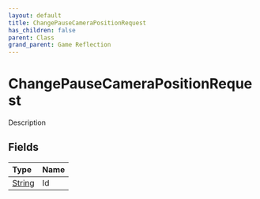 ```yaml
---
layout: default
title: ChangePauseCameraPositionRequest
has_children: false
parent: Class
grand_parent: Game Reflection
---
```

# ChangePauseCameraPositionRequest
Description 

## Fields
| Type | Name |
|:-------------|:--------------|
| [String](/game-reflection/components/string.md) | Id |

